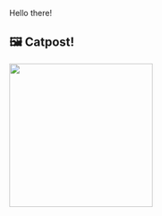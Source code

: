 Hello there!



## 🖼️ Catpost!

<sub>
    <img src="https://cdn2.thecatapi.com/images/a9k.jpg" height="256">
</sub>

